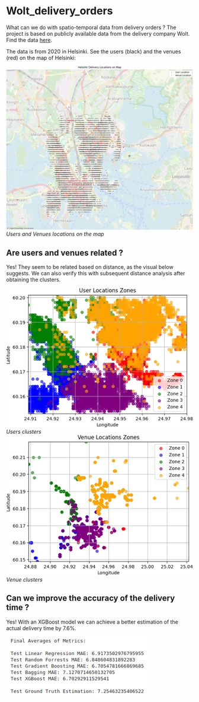 # Wolt_delivery_orders
What can we do with spatio-temporal data from delivery orders ? The project is based on publicly available data from the delivery company Wolt. Find the data [here](https://raw.githubusercontent.com/woltapp/applied-science-internship-2025/refs/heads/main/orders_autumn_2020.csv).

The data is from 2020 in Helsinki. See the users (black) and the venues (red) on the map of Helsinki:

![User and Venues on the map](images/helsinki.png)
<br>
*Users and Venues locations on the map*

## Are users and venues related ?

Yes! They seem to be related based on distance, as the visual below suggests. We can also verify this with subsequent distance analysis after obtaining the clusters.

![Users clusters](images/zones_users.png)
<br>
*Users clusters*
<br>
![Venues clusters](images/zones_venues.png)
<br>
*Venue clusters*

## Can we improve the accuracy of the delivery time ?

Yes! With an XGBoost model we can achieve a better estimation of the actual delivery time by 7.6%.

![results](images/metrics.png)

